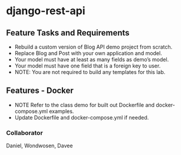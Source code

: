 # django-rest-api

## Feature Tasks and Requirements
 - Rebuild a custom version of Blog API demo project from scratch.
  - Replace Blog and Post with your own application and model.
  - Your model must have at least as many fields as demo’s model.
  - Your model must have one field that is a foreign key to user.
  - NOTE: You are not required to build any templates for this lab.
  
## Features - Docker
 - NOTE Refer to the class demo for built out Dockerfile and docker-compose.yml examples.
 - Update Dockerfile and docker-compose.yml if needed.
 
 ### Collaborator
 Daniel, Wondwosen, Davee
